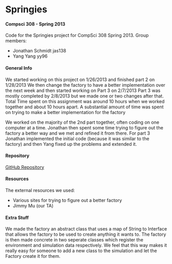 # Springies
#### Compsci 308 - Spring 2013

Code for the Springies project for CompSci 308 Spring 2013.
Group members:
- Jonathan Schmidt jas138
- Yang Yang yy96

#### General Info
We started working on this project on 1/26/2013 and finished part 2 on 1/28/2013
We then change the factory to have a better implementation over the next week and then started working on Part 3 on 2/7/2013
Part 3 was mostly completed by 2/8/2013 but we made one or two changes after that.
Total Time spent on this assignment was around 10 hours when we worked together and about 10 hours apart.
	A substantial amount of time was spent on trying to make a better implementation for the factory

We worked on the majority of the 2nd part together, often coding on one computer at a time.
Jonathan then spent some time trying to figure out the factory a better way and we met and refined it from there.
For part 3 Jonathan implemented the initial code (because it was similar to the factory) and then Yang fixed up the problems and extended it.
#### Repository
[GitHub Repository](https://github.com/Tadimsky/Springies)
#### Resources
The external resources we used:
- Various sites for trying to figure out a better factory
- Jimmy Mu (our TA)
#### Extra Stuff
We made the factory an abstract class that uses a map of String to Interface that allows the factory to be used to create anything it wants to.
The factory is then made concrete in two seperate classes which register the environment and simulation data respectively.
We feel that this way makes it really easy for someone to add a new class to the simulation and let the Factory create it for them.